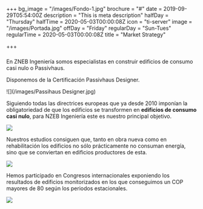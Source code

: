+++
bg_image = "/images/Fondo-1.jpg"
brochure = "#"
date = 2019-09-29T05:54:00Z
description = "This is meta description"
halfDay = "Thursday"
halfTime = 2020-05-03T00:00:08Z
icon = "ti-server"
image = "/images/Portada.jpg"
offDay = "Friday"
regularDay = "Sun-Tues"
regularTime = 2020-05-03T00:00:08Z
title = "Market Strategy"

+++
### 

En ZNEB Ingeniería somos especialistas en construir edificios de consumo casi nulo o Passivhaus.

Disponemos de la Certificación Passivhaus Designer.

![](/images/Passihaus Designer.jpg)

Siguiendo todas las directrices europeas que ya desde 2010 imponían la obligatoriedad de que los edificios se transformen en **edificios de consumo casi nulo**, para NZEB Ingeniería este es nuestro principal objetivo.

![](/images/Tubos.jpg)

Nuestros estudios consiguen que, tanto en obra nueva como en rehabilitación los edificios no sólo prácticamente no consuman energía, sino que se conviertan en edificios productores de esta.

![](/images/PHPP_WEB.jpg)

Hemos participado en Congresos internacionales exponiendo los resultados de edificios monitorizados en los que conseguimos un COP mayores de 80 según los periodos estacionales.

![](/images/Passiv.jpg)
